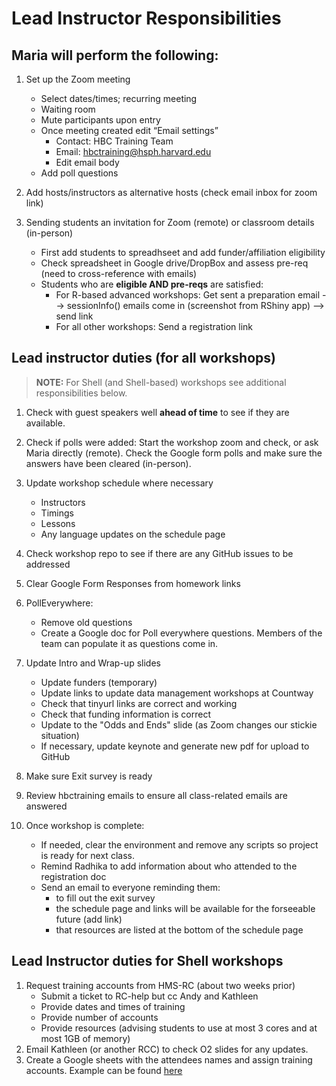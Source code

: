 # Lead Instructor Responsibilities

## Maria will perform the following:

1. Set up the Zoom meeting
    - Select dates/times; recurring meeting 
    - Waiting room
    - Mute participants upon entry
    - Once meeting created edit “Email settings”
      - Contact: HBC Training Team
      - Email: hbctraining@hsph.harvard.edu
      - Edit email body
    - Add poll questions
  
2. Add hosts/instructors as alternative hosts (check email inbox for zoom link)

3. Sending students an invitation for Zoom (remote) or classroom details (in-person)
    - First add students to spreadhseet and add funder/affiliation eligibility
    - Check spreadsheet in Google drive/DropBox and assess pre-req (need to cross-reference with emails)
    - Students who are **eligible AND pre-reqs** are satisfied:
       -  For R-based advanced workshops: Get sent a preparation email  --> sessionInfo() emails come in (screenshot from RShiny app) --> send link
       -  For all other workshops: Send a registration link 

## Lead instructor duties (for all workshops)

> **NOTE:** For Shell (and Shell-based) workshops see additional responsibilities below.

1. Check with guest speakers well **ahead of time** to see if they are available. 

2. Check if polls were added: Start the workshop zoom and check, or ask Maria directly (remote). Check the Google form polls and make sure the answers have been cleared (in-person).

5. Update workshop schedule where necessary
    - Instructors
    - Timings 
    - Lessons
    - Any language updates on the schedule page

6. Check workshop repo to see if there are any GitHub issues to be addressed

7. Clear Google Form Responses from homework links

8. PollEverywhere:
    - Remove old questions
    - Create a Google doc for Poll everywhere questions. Members of the team can populate it as questions come in.
   
9. Update Intro and Wrap-up slides
    - Update funders (temporary)
    - Update links to update data management workshops at Countway
    - Check that tinyurl links are correct and working
    - Check that funding information is correct
    - Update to the "Odds and Ends" slide (as Zoom changes our stickie situation) 
    - If necessary, update keynote and generate new pdf for upload to GitHub
    
10. Make sure Exit survey is ready

11. Review hbctraining emails to ensure all class-related emails are answered

12. Once workshop is complete:
    * If needed, clear the environment and remove any scripts so project is ready for next class.
    * Remind Radhika to add information about who attended to the registration doc
    * Send an email to everyone reminding them:
        * to fill out the exit survey
        * the schedule page and links will be available for the forseeable future (add link)
        * that resources are listed at the bottom of the schedule page

## Lead Instructor duties for Shell workshops

1. Request training accounts from HMS-RC (about two weeks prior)
    - Submit a ticket to RC-help but cc Andy and Kathleen
    - Provide dates and times of training
    - Provide number of accounts
    - Provide resources (advising students to use at most 3 cores and at most 1GB of memory)
2. Email Kathleen (or another RCC) to check O2 slides for any updates.
3. Create a Google sheets with the attendees names and assign training accounts. Example can be found [here](https://docs.google.com/spreadsheets/d/1fxpzu5NU20y_Wh4ILZXa9YRh6JzXulTulaoOJ0mmNTs/edit#gid=0)
